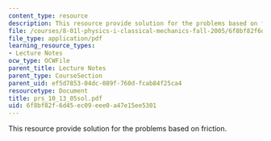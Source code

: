 ```yaml
---
content_type: resource
description: This resource provide solution for the problems based on friction.
file: /courses/8-01l-physics-i-classical-mechanics-fall-2005/6f8bf82f6d45ec09eee0a47e15ee5301_prs_10_13_05sol.pdf
file_type: application/pdf
learning_resource_types:
- Lecture Notes
ocw_type: OCWFile
parent_title: Lecture Notes
parent_type: CourseSection
parent_uid: ef5d7853-04dc-089f-760d-fcab84f25ca4
resourcetype: Document
title: prs_10_13_05sol.pdf
uid: 6f8bf82f-6d45-ec09-eee0-a47e15ee5301
---
```

This resource provide solution for the problems based on friction.

